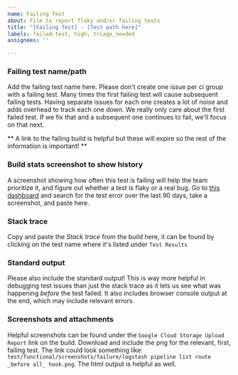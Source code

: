 ```yaml
---
name: Failing Test
about: File to report flaky and/or failing tests
title: "[Failing Test] - [Test path here]"
labels: failed-test, high, triage_needed
assignees: ''

---
```


### Failing test name/path

Add the failing test name here. Please don't create one issue per ci group with a failing test. Many times the first failing test will cause subsequent failing tests. Having separate issues for each one creates a lot of noise and adds overhead to track each one down.  We really only care about the first failed test.  If we fix that and a subsequent one continues to fail, we'll focus on that next.

** A link to the failing build is helpful but these will expire so the rest of the information is important! **

### Build stats screenshot to show history

A screenshot showing how often this test is failing will help the team prioritize it, and figure out whether a test is flaky or a real bug.  Go to [this dashboard](https://build-stats.elastic.co/app/kibana#/dashboard/02b9d310-9513-11e8-a9c0-db5f285c257f) and search for the test error over the last 90 days, take a screenshot, and paste here.

### Stack trace

Copy and paste the *Stack trace* from the build here, it can be found by clicking on the test name where it's listed under `Test Results`

### Standard output

Please also include the standard output!  This is way more helpful in debugging test issues than just the stack trace as it lets us see what was happening *before* the test failed.  It also includes browser console output at the end, which may include relevant errors.

### Screenshots and attachments

Helpful screenshots can be found under the `Google Cloud Storage Upload Report` link on the build.  Download and include the png for the relevant, first, failing test. The link could look something like: `test/functional/screenshots/failure/logstash pipeline list route _before all_ hook.png`.  The html output is helpful as well.
